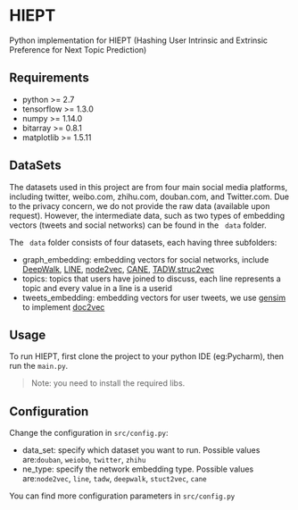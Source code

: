 # HIEPT
Python implementation for HIEPT (Hashing User Intrinsic and Extrinsic Preference for Next Topic Prediction)

## Requirements
- python >= 2.7
- tensorflow >= 1.3.0
- numpy >= 1.14.0
- bitarray >= 0.8.1
- matplotlib >= 1.5.11

## DataSets
The datasets used in this project are from four main social media platforms, including twitter, weibo.com, zhihu.com, douban.com, and Twitter.com. Due to the privacy concern, we do not provide the raw data (available upon request). However, the intermediate data, such as two types of embedding vectors (tweets and social networks) can be found in the ` data`  folder.

The ` data` folder consists of four datasets, each having three subfolders:
- graph_embedding: embedding vectors for social networks, include [DeepWalk](https://github.com/phanein/deepwalk), [LINE](https://github.com/tangjianpku/LINE), [node2vec](https://github.com/aditya-grover/node2vec), [CANE](https://github.com/thunlp/cane), [TADW](https://github.com/thunlp/TADW),[struc2vec](https://github.com/leoribeiro/struc2vec)
- topics: topics that users have joined to discuss, each line represents a topic and every value in a line is a userid
- tweets_embedding: embedding vectors for user tweets, we use [gensim](https://radimrehurek.com/gensim/models/doc2vec.html) to implement [doc2vec](https://arxiv.org/pdf/1405.4053v2.pdf)

## Usage
To run HIEPT, first clone the project to your python IDE (eg:Pycharm), then run the `main.py`.
>Note: you need to install the required libs.

## Configuration
Change the configuration in `src/config.py`:
- data_set: specify which dataset you want to run. Possible values are:`douban`, `weiobo`, `twitter`, `zhihu`
- ne_type: specify the network embedding type. Possible values are:`node2vec`, `line`, `tadw`, `deepwalk`, `stuct2vec`, `cane`

You can find more configuration parameters in `src/config.py`
